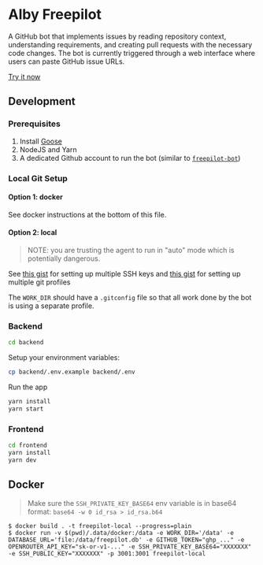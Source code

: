 # Alby Freepilot

A GitHub bot that implements issues by reading repository context, understanding requirements, and creating pull requests with the necessary code changes. The bot is currently triggered through a web interface where users can paste GitHub issue URLs.

[Try it now](https://freepilot.albylabs.com)

## Development

### Prerequisites

1. Install [Goose](https://block.github.io/goose/docs/quickstart/)
2. NodeJS and Yarn
3. A dedicated Github account to run the bot (similar to [`freepilot-bot`](https://github.com/freepilot-bot))

### Local Git Setup

#### Option 1: docker

See docker instructions at the bottom of this file.

#### Option 2: local

> NOTE: you are trusting the agent to run in "auto" mode which is potentially dangerous.

See [this gist](https://gist.github.com/jexchan/2351996) for setting up multiple SSH keys and [this gist](https://gist.github.com/Icaruk/f024a18093dc28ec1588cfb90efc32f7) for setting up multiple git profiles

The `WORK_DIR` should have a `.gitconfig` file so that all work done by the bot is using a separate profile.

### Backend

```bash
cd backend
```

Setup your environment variables:

```bash
cp backend/.env.example backend/.env
```

Run the app

```bash
yarn install
yarn start
```

### Frontend

```bash
cd frontend
yarn install
yarn dev
```

## Docker

> Make sure the `SSH_PRIVATE_KEY_BASE64` env variable is in base64 format: `base64 -w 0 id_rsa > id_rsa.b64`

    $ docker build . -t freepilot-local --progress=plain
    $ docker run -v $(pwd)/.data/docker:/data -e WORK_DIR='/data' -e DATABASE_URL='file:/data/freepilot.db' -e GITHUB_TOKEN="ghp_..." -e OPENROUTER_API_KEY="sk-or-v1-..." -e SSH_PRIVATE_KEY_BASE64="XXXXXXX" -e SSH_PUBLIC_KEY="XXXXXXX" -p 3001:3001 freepilot-local

